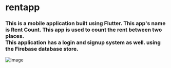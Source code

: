 # rentapp

<h3>This is a mobile application built using Flutter. This app's name is Rent Count. This app is used to count the rent between two places. <br>This application has a login and signup system as well. using the Firebase database store.</h3>

![image](https://user-images.githubusercontent.com/96839511/235477219-69b13b13-a38f-40e5-86e1-040a8b43b934.png)
